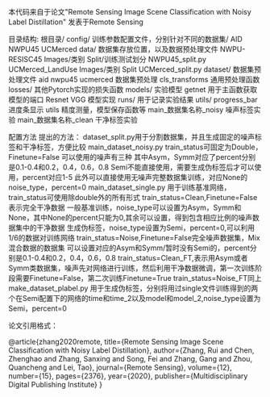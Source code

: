本代码来自于论文"Remote Sensing Image Scene Classification with Noisy Label Distillation"
发表于Remote Sensing

目录结构:
根目录/ 
        config/ 训练参数配置文件，分别针对不同的数据集/
                AID
                NWPU45
                UCMerced
        data/ 数据集存放位置，以及数据预处理文件
                NWPU-RESISC45
                                                Images/类别
                                                Split/训练测试划分
                                                NWPU45_split.py
                UCMerced_LandUse
                                                Images/类别
                                                Split
                                                UCMerced_split.py
        dataset/ 数据集预处理文件
                aid
                nwpu45
                ucmerced 数据集预处理
                cls_transforms 通用预处理函数
        losses/ 其他Pytorch实现的损失函数
        models/ 实验模型
                getnet 用于主函数获取模型的端口
                Resnet
                VGG 模型实现
        runs/ 用于记录实验结果
        utils/ 
                progress_bar 进度条显示
                utils 精度测量，模型保存函数等
        main_数据集名称_noisy 噪声标签实验
        main_数据集名称_clean 干净标签实验

配置方法
        提出的方法：
                dataset_split.py用于分割数据集，并且生成固定的噪声标签和干净标签，方便比较
                main_dataset_noisy.py
                        train_status可固定为Double，Finetune=False
                        可以使用的噪声有三种
                        其中Asym，Symm对应了percent分别是0.1-0.4和0.2，0.4，0.6，0.8
                        Semi不能直接使用，需要生成伪标签后才可以使用，percent对应1-5
                        此外可以直接使用无噪声完整数据集训练，对应None的noise_type，percent=0
                main_dataset_single.py
                        用于训练基准网络，train_status可使用除double外的所有形式
                        train_status=Clean,Finetune=False表示完全干净数据
                                一般基准训练，noise_type可以设置为Asym，Symm和None，其中None的percent只能为0,其余可以设置，得到包含相应比例的噪声数据集中的干净数据
                                生成伪标签，noise_type设置为Semi，percent=0,可以利用1/6的数据对训练网络
                        train_status=Noise,Finetune=False完全噪声数据集，Mix混合数据的数据集
                                可以设置对应的Asym和Symm/暂时没有Semi的，percent分别是0.1-0.4和0.2，0.4，0.6，0.8
                        train_status=Clean_FT,表示用Asym或者Symm类数据集，噪声先对网络进行训练，然后利用干净数据微调，第一次训练阶段需要Finetune=False，第二次训练Finetune=True
                        train_status=Noise_FT同上
                make_dataset_plabel.py
                        用于生成伪标签，分别将用过single文件训练得到的两个在Semi配置下的网络的time和time_2以及model和model_2,noise_type设置为Semi，percent=0



论文引用格式：

@article{zhang2020remote,
  title={Remote Sensing Image Scene Classification with Noisy Label Distillation},
  author={Zhang, Rui and Chen, Zhenghao and Zhang, Sanxing and Song, Fei and Zhang, Gang and Zhou, Quancheng and Lei, Tao},
  journal={Remote Sensing},
  volume={12},
  number={15},
  pages={2376},
  year={2020},
  publisher={Multidisciplinary Digital Publishing Institute}
}